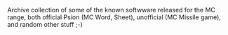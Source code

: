 Archive collection of some of the known softwware released for the MC range, both official Psion (MC Word, Sheet), unofficial (MC Missile game), and random other stuff ;-) 
